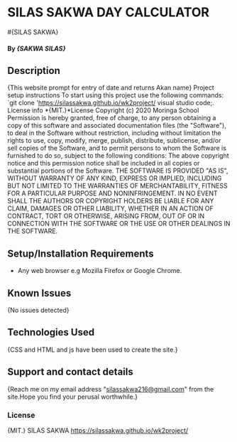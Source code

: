 # SILAS SAKWA DAY CALCULATOR
#{SILAS SAKWA}
#### By *{SAKWA SILAS}*
## Description
{This website prompt for entry of date and returns Akan name}
Project setup instructions
To start using this project use the following commands:
`git clone 'https://silassakwa.github.io/wk2project/
visual studio code;.
License info
*{MIT.}*License
Copyright (c) 2020 Moringa School
Permission is hereby granted, free of charge, to any person obtaining a copy of this software and associated documentation files (the "Software"), to deal in the Software without restriction, including without limitation the rights to use, copy, modify, merge, publish, distribute, sublicense, and/or sell copies of the Software, and to permit persons to whom the Software is furnished to do so, subject to the following conditions:
The above copyright notice and this permission notice shall be included in all copies or substantial portions of the Software.
THE SOFTWARE IS PROVIDED "AS IS", WITHOUT WARRANTY OF ANY KIND, EXPRESS OR IMPLIED, INCLUDING BUT NOT LIMITED TO THE WARRANTIES OF MERCHANTABILITY, FITNESS FOR A PARTICULAR PURPOSE AND NONINFRINGEMENT. IN NO EVENT SHALL THE AUTHORS OR COPYRIGHT HOLDERS BE LIABLE FOR ANY CLAIM, DAMAGES OR OTHER LIABILITY, WHETHER IN AN ACTION OF CONTRACT, TORT OR OTHERWISE, ARISING FROM, OUT OF OR IN CONNECTION WITH THE SOFTWARE OR THE USE OR OTHER DEALINGS IN THE SOFTWARE.
## Setup/Installation Requirements
* Any web browser e.g Mozilla Firefox or Google Chrome.
## Known Issues
{No issues detected}
## Technologies Used
{CSS and HTML  and js have been used to create the site.}
## Support and contact details
{Reach me on my email address "silassakwa216@gmail.com" from the site.Hope you find your perusal worthwhile.}
### License
{MIT.}
SILAS SAKWA
https://silassakwa.github.io/wk2project/

